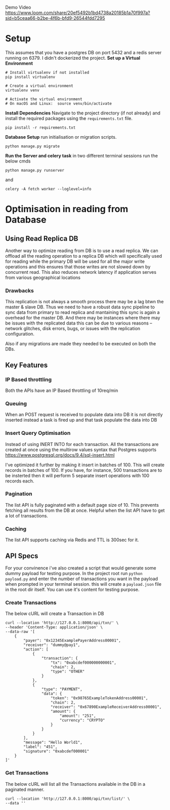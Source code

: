 Demo Video 
https://www.loom.com/share/20ef5492b1bd4738a20185b1a70f997a?sid=b5ceaa66-b2be-4f6b-bfd9-26544fdd7295

# Setup
This assumes that you have a postgres DB on port 5432 and a redis server running on 6379. I didn't dockerized the project.
**Set up a Virtual Environment**
```
# Install virtualenv if not installed 
pip install virtualenv 

# Create a virtual environment 
virtualenv venv 

# Activate the virtual environment  
# On macOS and Linux:  source venv/bin/activate
```

**Install Dependencies**
Navigate to the project directory (if not already) and install the required packages using the `requirements.txt` file.
```
pip install -r requirements.txt
```

**Database Setup** run  initialisation or migration scripts.
```
python manage.py migrate
```

**Run the Server and celery task**
in two different terminal sessions run the below cmds

`python manage.py runserver`

and 


`celery -A fetch worker --loglevel=info`

# Optimisation in reading from Database

## Using Read Replica DB
Another way to optimize reading from DB is to use a read replica. We can offload all the reading operation to a replica DB which will specifically used for reading while the primary DB will be used for all the major write operations and this ensures that those writes are not slowed down by concurrent read.
This also reduces network latency if application serves from various geographical locations

### Drawbacks
This replication is not always a smooth process there may be a lag btwn the master & slave DB. Thus we need to have a robust data sync pipeline to sync data from primary to read replica and mantaining this sync is again a overhead for the master DB.
And there may be instances where there may be issues with the replicated data this can be due to various reasons – network glitches, disk errors, bugs, or issues with the replication configuration.

Also if any migrations are made they needed to be executed on both the DBs.

## Key Features

### IP Based throttling
Both the APIs have an IP Based throttling of 10req/min

### Queuing
When an POST request is received to populate data into DB it is not directly inserted instead a task is fired up and that task populate the data into DB

###  Insert Query Optimisation
Instead of using INERT INTO for each transaction. All the transactions are created at once using the multirow values syntax that Postgres supports
https://www.postgresql.org/docs/9.4/sql-insert.html

I've optimized it further by making it insert in batches of 100.
This will create records in batches of 100. If you have, for instance, 500 transactions are to be insterted then it will perform 5 separate insert operations with 100 records each.

### Pagination
The list API is fully paginated with a default page size of 10. This prevents fetching all results from the DB at once. Helpful when the list API have to get a lot of transactions.

### Caching
The list API supports caching via Redis and TTL is 300sec for it.

## API Specs

For your convinence i've also created a script that would generate some dummy payload for testing purpose.
In the project root run `python payload.py` and enter the number of transactions you want in the payload when prompted in your terminal session.
this will create a `payload.json` file in the root dir itself. You can use it's content for testing purpose. 

### Create Transactions

The below cURL will create a Transaction in DB


```
curl --location 'http://127.0.0.1:8000/api/txn/' \
--header 'Content-Type: application/json' \
--data-raw '[
    {
        "payer": "0x12345ExamplePayerAddress00001",
        "receiver": "dummy@pay1",
        "action": [
            {
                "transaction": {
                    "tx": "0xabcdef000000000001",
                    "chain": 2,
                    "type": "OTHER"
                }
            },
            {
                "type": "PAYMENT",
                "data": {
                    "token": "0x98765ExampleTokenAddress00001",
                    "chain": 2,
                    "receiver": "0x67890ExampleReceiverAddress00001",
                    "amount": {
                        "amount": "251",
                        "currency": "CRYPTO"
                    }
                }
            }
        ],
        "message": "Hello World1",
        "label": "451",
        "signature": "0xabcdef000001"
    }
]'
```

### Get Transactions

The below cURL will list all the Transactions available in the DB in a paginated manner.

```
curl --location 'http://127.0.0.1:8000/api/txn/list/' \
--data ''
```

